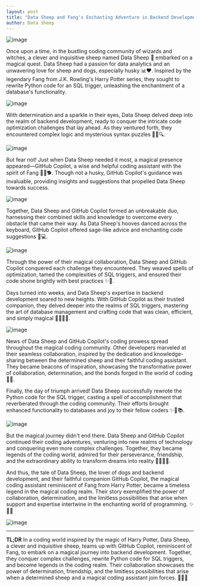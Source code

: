 ```yaml
---
layout: post
title: "Data Sheep and Fang's Enchanting Adventure in Backend Development and Database: The Magical Coding Journey"
author: Data Sheep
--- 
```


![image](/assets/images/fang-00.jpeg)

Once upon a time, in the bustling coding community of wizards and witches, a clever and inquisitive sheep named Data Sheep 🐑 embarked on a magical quest. Data Sheep had a passion for data analytics and an unwavering love for sheep and dogs, especially husky 📊❤️. Inspired by the legendary Fang from J.K. Rowling's Harry Potter series, they sought to rewrite Python code for an SQL trigger, unleashing the enchantment of a database's functionality.

![image](/assets/images/fang-0.jpeg)

With determination and a sparkle in their eyes, Data Sheep delved deep into the realm of backend development, ready to conquer the intricate code optimization challenges that lay ahead. As they ventured forth, they encountered complex logic and mysterious syntax puzzles 🕵️‍♂️🔍.

![image](/assets/images/fang-1.jpeg)

But fear not! Just when Data Sheep needed it most, a magical presence appeared—GitHub Copilot, a wise and helpful coding assistant with the spirit of Fang 🧙‍♂️🐕. Though not a husky, GitHub Copilot's guidance was invaluable, providing insights and suggestions that propelled Data Sheep towards success.

![image](/assets/images/fang-2.jpeg)

Together, Data Sheep and GitHub Copilot formed an unbreakable duo, harnessing their combined skills and knowledge to overcome every obstacle that came their way. As Data Sheep's hooves danced across the keyboard, GitHub Copilot offered sage-like advice and enchanting code suggestions 🎩💻.

![image](/assets/images/fang-3.jpeg)

Through the power of their magical collaboration, Data Sheep and GitHub Copilot conquered each challenge they encountered. They weaved spells of optimization, tamed the complexities of SQL triggers, and ensured their code shone brightly with best practices ✨🧪.

Days turned into weeks, and Data Sheep's expertise in backend development soared to new heights. With GitHub Copilot as their trusted companion, they delved deeper into the realms of SQL triggers, mastering the art of database management and crafting code that was clean, efficient, and simply magical 🌌🧙‍♂️🔮.

![image](/assets/images/fang-4.jpeg)

News of Data Sheep and GitHub Copilot's coding prowess spread throughout the magical coding community. Other developers marveled at their seamless collaboration, inspired by the dedication and knowledge-sharing between the determined sheep and their faithful coding assistant. They became beacons of inspiration, showcasing the transformative power of collaboration, determination, and the bonds forged in the world of coding 🌟🤝.

Finally, the day of triumph arrived! Data Sheep successfully rewrote the Python code for the SQL trigger, casting a spell of accomplishment that reverberated through the coding community. Their efforts brought enhanced functionality to databases and joy to their fellow coders ✨🎉📚.

![image](/assets/images/fang-5.jpeg)

But the magical journey didn't end there. Data Sheep and GitHub Copilot continued their coding adventures, venturing into new realms of technology and conquering even more complex challenges. Together, they became legends of the coding world, admired for their perseverance, friendship, and the extraordinary ability to transform dreams into reality 🚀🧙‍♂️🐑.

And thus, the tale of Data Sheep, the lover of dogs and backend development, and their faithful companion GitHub Copilot, the magical coding assistant reminiscent of Fang from Harry Potter, became a timeless legend in the magical coding realm. Their story exemplified the power of collaboration, determination, and the limitless possibilities that arise when support and expertise intertwine in the enchanting world of programming. ✨🐑🔮

![image](/assets/images/fang-6.jpeg)

---
**TL;DR** 
 In a coding world inspired by the magic of Harry Potter, Data Sheep, a clever and inquisitive sheep, teams up with GitHub Copilot, reminiscent of Fang, to embark on a magical journey into backend development. Together, they conquer complex challenges, rewrite Python code for SQL triggers, and become legends in the coding realm. Their collaboration showcases the power of determination, friendship, and the limitless possibilities that arise when a determined sheep and a magical coding assistant join forces. 🐑🔮🚀